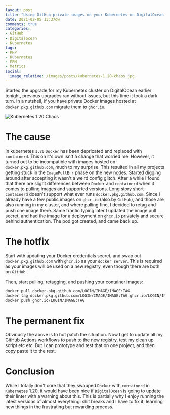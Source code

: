 ```yaml
---
layout: post
title: "Using GitHub private images on your Kubernetes on DigitalOcean (DOKS) 1.20 cluster"
date: 2021-02-05 13:37dw
comments: true
categories:
- GitHub 
- Digitalocean
- Kubernetes
tags:
- PHP
- Kubernetes
- FPM
- Metrics
social:
  image_relative: /images/posts/kubernetes-1.20-chaos.jpg
---
```


Started the upgrade for my Kubernetes cluster on DigitalOcean earlier tonight, previous upgrades ran without issues, 
but this time it took a dark turn. In a nutshell, if you have private Docker images hosted at `docker.pkg.github.com` 
migrate them to `ghcr.io`.

![Kubernetes 1.20 Chaos](/images/posts/kubernetes-1.20-chaos.jpg)

<!-- More -->

# The cause

In kubernetes `1.20` `Docker` has been depricated and replaced with `containerd`. This on it's own isn't a change that 
worried me. However, it turned out to be incompatible with images hosted on `docker.pkg.github.com`, much to my 
surprise. This resulted in all my projects getting stuck in the `ImagePullErr` phase on the new nodes. 
Started digging around after accepting it wasn't a weird config glitch. After a while I found that there 
are slight differences between `Docker` and `containerd` when it comes to pulling images and supported versions. Long 
story short `containerd` doesn't support what ever runs `docker.pkg.github.com`. Since I already have a few public 
images on `ghcr.io` (also by `GitHub`), and those are also running in my cluster, and where pulling fine, I decided to 
retag and push one image there. Same frantic typing later I updated the image pull secret, and had the image for a 
deployment on `ghcr.io` privately and secure behind authentication. The pod got created, and came back up.

# The hotfix

Start with updating your Docker credentials secret, and swap out `docker.pkg.github.com` with `ghcr.io` as your 
`docker server`. This is required as your images will be used on a new registry, even though there are both on 
`GitHub`.

Then, start pulling, retagging, and pushing your container images:

```bash
docker pull docker.pkg.github.com/LOGIN/IMAGE/IMAGE:TAG
docker tag docker.pkg.github.com/LOGIN/IMAGE/IMAGE:TAG ghcr.io/LOGIN/IMAGE:TAG
docker push ghcr.io/LOGIN/IMAGE:TAG
```

# The permanent fix

Obviously the above is to hot patch the situation. Now I get to update all my GitHub Actions workflows to push to the 
new registry, test my clean up script etc etc. But I can prototype and test that on one project, and then copy paste 
it to the rest.

# Conclusion

While I totally don't core that  they swapped `Docker` with `containerd` in `Kubernetes` 1.20, it would have been nice 
if `DigitalOcean` is going to update their linter with a warning about this. This is partially why I enjoy running the 
latest versions of almost everything: shit breaks and I have to fix it, learning new things in the frustrating but 
rewarding process.
